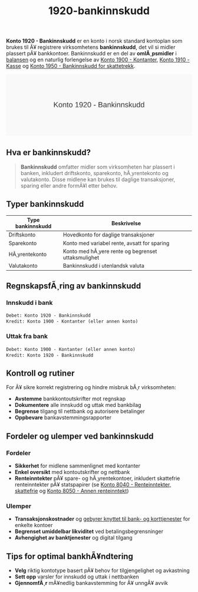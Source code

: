 ﻿---
title: "1920-bankinnskudd"
meta_title: "1920-bankinnskudd"
meta_description: '**Konto 1920 - Bankinnskudd** er en konto i norsk standard kontoplan som brukes til Ã¥ registrere virksomhetens **bankinnskudd**, det vil si midler plassert pÃ¥...'
slug: 1920-bankinnskudd
type: blog
layout: pages/single
---

**Konto 1920 - Bankinnskudd** er en konto i norsk standard kontoplan som brukes til Ã¥ registrere virksomhetens **bankinnskudd**, det vil si midler plassert pÃ¥ bankkontoer. Bankinnskudd er en del av **omlÃ¸psmidler** i [balansen](/blogs/regnskap/hva-er-balanse "Hva er Balanse?") og en naturlig forlengelse av [Konto 1900 - Kontanter](/blogs/kontoplan/1900-kontanter "Konto 1900 - Kontanter"), [Konto 1910 - Kasse](/blogs/kontoplan/1910-kasse "Konto 1910 - Kasse") og [Konto 1950 - Bankinnskudd for skattetrekk](/blogs/kontoplan/1950-bankinnskudd-for-skattetrekk "Konto 1950 - Bankinnskudd for skattetrekk").

![Illustrasjon av konto 1920 bankinnskudd](1920-bankinnskudd-image.svg)

## Hva er bankinnskudd?

> **Bankinnskudd** omfatter midler som virksomheten har plassert i banken, inkludert driftskonto, sparekonto, hÃ¸yrentekonto og valutakonto. Disse midlene kan brukes til daglige transaksjoner, sparing eller andre formÃ¥l etter behov.

## Typer bankinnskudd

| Type bankinnskudd        | Beskrivelse                                        |
|---------------------------|----------------------------------------------------|
| Driftskonto               | Hovedkonto for daglige transaksjoner               |
| Sparekonto                | Konto med variabel rente, avsatt for sparing       |
| HÃ¸yrentekonto             | Konto med hÃ¸yere rente og begrenset uttaksmulighet  |
| Valutakonto               | Bankinnskudd i utenlandsk valuta                   |

## RegnskapsfÃ¸ring av bankinnskudd

### Innskudd i bank

```
Debet: Konto 1920 - Bankinnskudd
Kredit: Konto 1900 - Kontanter (eller annen konto)
```

### Uttak fra bank

```
Debet: Konto 1900 - Kontanter (eller annen konto)
Kredit: Konto 1920 - Bankinnskudd
```

## Kontroll og rutiner

For Ã¥ sikre korrekt registrering og hindre misbruk bÃ¸r virksomheten:

* **Avstemme** bankkontoutskrifter mot regnskap
* **Dokumentere** alle innskudd og uttak med bankbilag
* **Begrense** tilgang til nettbank og autorisere betalinger
* **Oppbevare** bankavstemmingsrapporter

## Fordeler og ulemper ved bankinnskudd

### Fordeler

* **Sikkerhet** for midlene sammenlignet med kontanter
* **Enkel oversikt** med kontoutskrifter og nettbank
* **Renteinntekter** pÃ¥ spare- og hÃ¸yrentekontoer, inkludert skattefrie renteinntekter pÃ¥ statspapirer (se [Konto 8040 - Renteinntekter, skattefrie](/blogs/kontoplan/8040-renteinntekter-skattefrie "Konto 8040 - Renteinntekter, skattefrie: RegnskapsfÃ¸ring av skattefrie renteinntekter") og [Konto 8050 - Annen renteinntekt](/blogs/kontoplan/8050-annen-renteinntekt "Konto 8050 - Annen renteinntekt: RegnskapsfÃ¸ring av annen renteinntekt"))

### Ulemper

* **Transaksjonskostnader** og [gebyrer knyttet til bank- og korttjenester](/blogs/kontoplan/7770-bank-og-kortgebyrer "Konto 7770 - Bank og kortgebyrer") for enkelte kontoer
* **Begrenset umiddelbar likviditet** ved betalingsbegrensninger
* **Avhengighet av banktjenester** og digital tilgang

## Tips for optimal bankhÃ¥ndtering

* **Velg** riktig kontotype basert pÃ¥ behov for tilgjengelighet og avkastning
* **Sett opp** varsler for innskudd og uttak i nettbanken
* **GjennomfÃ¸r** mÃ¥nedlig bankavstemming for Ã¥ unngÃ¥ avvik
